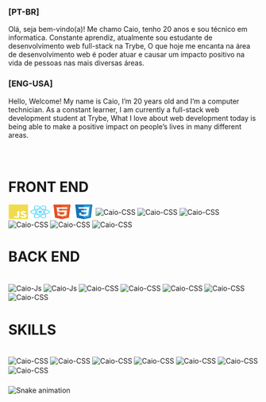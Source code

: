 ### [PT-BR]
Olá, seja bem-vindo(a)!
Me chamo Caio, tenho 20 anos e sou técnico em informatica.
Constante aprendiz, atualmente sou estudante de desenvolvimento web full-stack na Trybe, O que hoje me encanta na área de desenvolvimento web é poder atuar e causar um impacto positivo na vida de pessoas nas mais diversas áreas.

### [ENG-USA]
Hello, Welcome!
My name is Caio, I’m 20 years old and I’m a computer technician.
 As a constant learner, I am currently a full-stack web development student at Trybe, What I love about web development today is being able to make a  positive impact on people’s lives in many different areas.

### 
<div style="display: inline_block"><br>
<h1> FRONT END </h1>
  <img align="center" alt="Caio-Js" height="30" width="40" src="https://raw.githubusercontent.com/devicons/devicon/master/icons/javascript/javascript-plain.svg">
  <img align="center" alt="Caio-React" height="30" width="40" src="https://raw.githubusercontent.com/devicons/devicon/master/icons/react/react-original.svg">
  <img align="center" alt="Caio-HTML" height="30" width="40" src="https://raw.githubusercontent.com/devicons/devicon/master/icons/html5/html5-original.svg">
  <img align="center" alt="Caio-CSS" height="30" width="40" src="https://raw.githubusercontent.com/devicons/devicon/master/icons/css3/css3-original.svg">
 <img align="center" alt="Caio-CSS" height="30" width="40"  src="https://cdn.jsdelivr.net/gh/devicons/devicon/icons/npm/npm-original-wordmark.svg" />
 <img align="center" alt="Caio-CSS" height="30" width="40"  src="https://cdn.jsdelivr.net/gh/devicons/devicon/icons/redux/redux-original.svg" />
 <img align="center" alt="Caio-CSS" height="30" width="40"  src="https://cdn.jsdelivr.net/gh/devicons/devicon/icons/nodejs/nodejs-plain.svg" />
 <img align="center" alt="Caio-CSS" height="30" width="40" src="https://cdn.jsdelivr.net/gh/devicons/devicon/icons/jest/jest-plain.svg" />
  <img align="center" alt="Caio-CSS" height="30" width="40" src="https://cdn.jsdelivr.net/gh/devicons/devicon/icons/eslint/eslint-original.svg" />
  <img align="center" alt="Caio-CSS" height="30" width="40" src="https://cdn.jsdelivr.net/gh/devicons/devicon/icons/bootstrap/bootstrap-plain.svg" />
  
  ###
  
  <h1> BACK END </h1>
  <div style="display: inline_block"><br>
   <img align="center" alt="Caio-Js" height="30" width="40" src="https://cdn.jsdelivr.net/gh/devicons/devicon/icons/docker/docker-original.svg">
   <img align="center" alt="Caio-Js" height="30" width="40" src="https://cdn.jsdelivr.net/gh/devicons/devicon/icons/mysql/mysql-original.svg" />
   <img align="center" alt="Caio-CSS" height="30" width="40"  src="https://cdn.jsdelivr.net/gh/devicons/devicon/icons/nodejs/nodejs-plain.svg" />
   <img align="center" alt="Caio-CSS" height="30" width="40" src="https://cdn.jsdelivr.net/gh/devicons/devicon/icons/mongodb/mongodb-original.svg" />
   <img align="center" alt="Caio-CSS" height="30" width="40" src="https://cdn.jsdelivr.net/gh/devicons/devicon/icons/typescript/typescript-original.svg"/>
   <img align="center" alt="Caio-CSS" height="30" width="40" src="https://cdn.jsdelivr.net/gh/devicons/devicon/icons/python/python-original.svg" />
   <img align="center" alt="Caio-CSS" height="30" width="40" src="https://cdn.jsdelivr.net/gh/devicons/devicon/icons/django/django-plain.svg" />

   
  <h1> SKILLS </h1>
  <div style="display: inline_block"><br>
  <img  align="center" alt="Caio-CSS" height="30" width="40" src="https://cdn.jsdelivr.net/gh/devicons/devicon/icons/vscode/vscode-original.svg" />
  <img align="center" alt="Caio-CSS" height="30" width="40" src="https://cdn.jsdelivr.net/gh/devicons/devicon/icons/git/git-original.svg" />
  <img align="center" alt="Caio-CSS" height="30" width="40" src="https://cdn.jsdelivr.net/gh/devicons/devicon/icons/slack/slack-original.svg" />
  <img align="center" alt="Caio-CSS" height="30" width="40" src="https://cdn.jsdelivr.net/gh/devicons/devicon/icons/trello/trello-plain.svg" />
  <img align="center" alt="Caio-CSS" height="30" width="40" src="https://cdn.jsdelivr.net/gh/devicons/devicon/icons/figma/figma-original.svg" />
  <img align="center" alt="Caio-CSS" height="30" width="40" src="https://cdn.jsdelivr.net/gh/devicons/devicon/icons/bash/bash-original.svg" />
  <img align="center" alt="Caio-CSS" height="30" width="40" src="https://cdn.jsdelivr.net/gh/devicons/devicon/icons/linux/linux-original.svg" />
  
  ###
  
  ![Snake animation](https://github.com/caiocrf/caiocrf/blob/output/github-contribution-grid-snake.svg)
  
 
